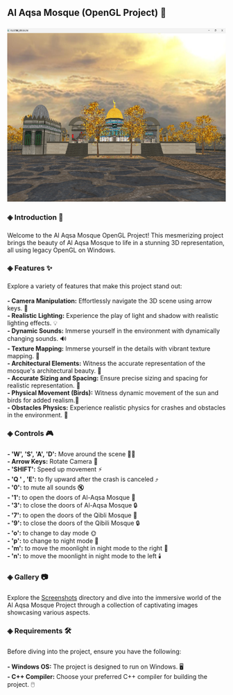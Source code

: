 <h2 align="left">Al Aqsa Mosque (OpenGL Project) 🕌</h2>

###

<div align="center">
  <img height="400" src="https://github.com/mohamadmansour18/Al-Aqsa-Mosque-Project/blob/main/screen%20shot/Screenshot%202025-03-28%20170513.png"  />
</div>

###

<h3 align="left">◈ Introduction 📌</h3>

###

<p align="left">Welcome to the Al Aqsa Mosque OpenGL Project! This mesmerizing project brings the beauty of Al Aqsa Mosque to life in a stunning 3D representation, all using legacy OpenGL on Windows.</p>

###

<h3 align="left">◈ Features ✨</h3>

###

<p align="left">Explore a variety of features that make this project stand out:<br><br><strong>- Camera Manipulation:</strong> Effortlessly navigate the 3D scene using arrow keys. 📸<br><strong>- Realistic Lighting:</strong> Experience the play of light and shadow with realistic lighting effects. 💡<br><strong>- Dynamic Sounds:</strong> Immerse yourself in the environment with dynamically changing sounds. 🔊<br><strong>- Texture Mapping:</strong> Immerse yourself in the details with vibrant texture mapping. 🌈<br><strong>- Architectural Elements:</strong> Witness the accurate representation of the mosque's architectural beauty. 🏰<br><strong>- Accurate Sizing and Spacing:</strong> Ensure precise sizing and spacing for realistic representation. 📏<br><strong>- Physical Movement (Birds):</strong> Witness dynamic movement of the sun and birds for added realism.🦅<br><strong>- Obstacles Physics:</strong> Experience realistic physics for crashes and obstacles in the environment. 🚧</p>

###

<h3 align="left">◈ Controls 🎮</h3>

###

<p align="left"><strong>- 'W', 'S', 'A', 'D':</strong> Move around the scene 🚶‍♂️<br><strong>- Arrow Keys:</strong> Rotate Camera 🔄<br><strong>- 'SHIFT':</strong> Speed up movement ⚡<br><strong>- 'Q ' , 'E':</strong> to fly upward after the crash is canceled ⤴️<br><strong>- '0':</strong> to mute all sounds 🔇<br><strong>- '1':</strong> to open the doors of Al-Aqsa Mosque 🚪<br><strong>- '3':</strong> to close the doors of Al-Aqsa Mosque 🔒<br><strong>- '7':</strong> to open the doors of the Qibli Mosque 🚪<br><strong>- '9':</strong> to close the doors of the Qibili Mosque 🔒<br><strong>- 'o':</strong> to change to day mode 🌞<br><strong>- 'p':</strong> to change to night mode 🌚<br><strong>- 'm':</strong> to move the moonlight in night mode to the right 🔦<br><strong>- 'n':</strong> to move the moonlight in night mode to the left 🕯️</p>

###

<h3 align="left">◈ Gallery 📷</h3>

###

<p align="left">Explore the <a href="https://github.com/mohamadmansour18/Al-Aqsa-Mosque-Project/tree/main/screen%20shot" target="_blank">Screenshots</a> directory and dive into the immersive world of the Al Aqsa Mosque Project through a collection of captivating images showcasing various aspects.</p>

###

<h3 align="left">◈ Requirements 🛠️</h3>

###

<p align="left">Before diving into the project, ensure you have the following:<br><br><strong>- Windows OS:</strong> The project is designed to run on Windows. 🖥️<br><strong>- C++ Compiler:</strong> Choose your preferred C++ compiler for building the project. 🖱️</p>

###
